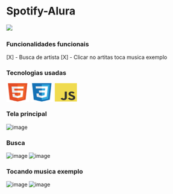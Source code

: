 ﻿# Spotify-Alura
 <p >
<img loading="lazy" src="http://img.shields.io/static/v1?label=STATUS&message=EM%20FINALIZADO&style=for-the-badge"/>
</p>

### Funcionalidades funcionais

[X] - Busca de artista
[X] - Clicar no artitas toca musica exemplo

### Tecnologias usadas
<div>
  <img align="center" alt="Misla-HTML" height="50" width="60" src="https://raw.githubusercontent.com/devicons/devicon/master/icons/html5/html5-original.svg">
 <img align="center" alt="Misla-CSS" height="50" width="60" src="https://raw.githubusercontent.com/devicons/devicon/master/icons/css3/css3-original.svg">
 <img align="center" alt="Misla-JavaScript" height="50" width="60" src="https://raw.githubusercontent.com/devicons/devicon/master/icons/javascript/javascript-original.svg">
</div>
  
### Tela principal 
![image](https://github.com/irllamartins/Spotify-Alura/assets/39415559/ca14f13c-cf78-40fd-bd92-5e695b4cbefd)

### Busca
![image](https://github.com/irllamartins/Spotify-Alura/assets/39415559/80672d56-120e-424d-b6de-f8c6e1604120)
![image](https://github.com/irllamartins/Spotify-Alura/assets/39415559/277d5926-1ea9-4ccd-809a-0a3e122cc7c7)

### Tocando musica exemplo
![image](https://github.com/irllamartins/Spotify-Alura/assets/39415559/2833f7b4-dcc8-4147-988a-aade79bacf2c)
![image](https://github.com/irllamartins/Spotify-Alura/assets/39415559/03e944f1-2081-457d-b8ec-ee6f1ff9d864)

